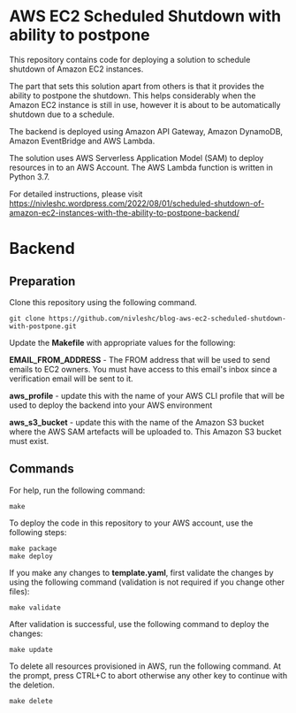 # AWS EC2 Scheduled Shutdown with ability to postpone

This repository contains code for deploying a solution to schedule shutdown of Amazon EC2 instances.

The part that sets this solution apart from others is that it provides the ability to postpone the shutdown. This helps considerably when the Amazon EC2 instance is still in use, however it is about to be automatically shutdown due to a schedule.

The backend is deployed using Amazon API Gateway, Amazon DynamoDB, Amazon EventBridge and AWS Lambda.

The solution uses AWS Serverless Application Model (SAM) to deploy resources in to an AWS Account. The AWS Lambda function is written in Python 3.7.

For detailed instructions, please visit https://nivleshc.wordpress.com/2022/08/01/scheduled-shutdown-of-amazon-ec2-instances-with-the-ability-to-postpone-backend/

# Backend  
## Preparation
Clone this repository using the following command.
```
git clone https://github.com/nivleshc/blog-aws-ec2-scheduled-shutdown-with-postpone.git
```
Update the **Makefile** with appropriate values for the following: 

**EMAIL_FROM_ADDRESS** - The FROM address that will be used to send emails to EC2 owners. You must have access to this email's inbox since a verification email will be sent to it.

**aws_profile** - update this with the name of your AWS CLI profile that will be used to deploy the backend into your AWS environment

**aws_s3_bucket** - update this with the name of the Amazon S3 bucket where the AWS SAM artefacts will be uploaded to. This Amazon S3 bucket must exist.

## Commands
For help, run the following command:
```
make
```
To deploy the code in this repository to your AWS account, use the following steps:

```
make package
make deploy
```

If you make any changes to **template.yaml**, first validate the changes by using the following command (validation is not required if you change other files):
```
make validate
```

After validation is successful, use the following command to deploy the changes:
```
make update
```

To delete all resources provisioned in AWS, run the following command. At the prompt, press CTRL+C to abort otherwise any other key to continue with the deletion.
```
make delete
```
